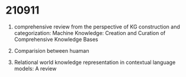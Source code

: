 
# 210911 
1. comprehensive review from the perspective of KG construction and categorization: 
Machine Knowledge: Creation and Curation of Comprehensive Knowledge Bases


2. Comparision between huaman 
3. Relational world knowledge representation in contextual language models: A review
